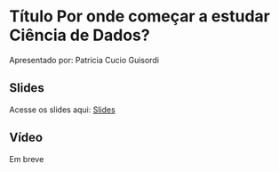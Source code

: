 # Título Por onde começar a estudar Ciência de Dados?

Apresentado por: Patricia Cucio Guisordi


## Slides

Acesse os slides aqui: [Slides](./)


## Vídeo

Em breve